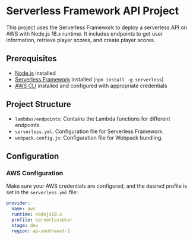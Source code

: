 # Serverless Framework API Project

This project uses the Serverless Framework to deploy a serverless API on AWS with Node.js 18.x runtime. It includes endpoints to get user information, retrieve player scores, and create player scores.

## Prerequisites

- [Node.js](https://nodejs.org/) installed
- [Serverless Framework](https://www.serverless.com/) installed (`npm install -g serverless`)
- [AWS CLI](https://aws.amazon.com/cli/) installed and configured with appropriate credentials

## Project Structure

- `lambdas/endpoints`: Contains the Lambda functions for different endpoints.
- `serverless.yml`: Configuration file for Serverless Framework.
- `webpack.config.js`: Configuration file for Webpack bundling.

## Configuration

### AWS Configuration

Make sure your AWS credentials are configured, and the desired profile is set in the `serverless.yml` file:

```yaml
provider:
  name: aws
  runtime: nodejs18.x
  profile: serverlessUser
  stage: dev
  region: ap-southeast-1
